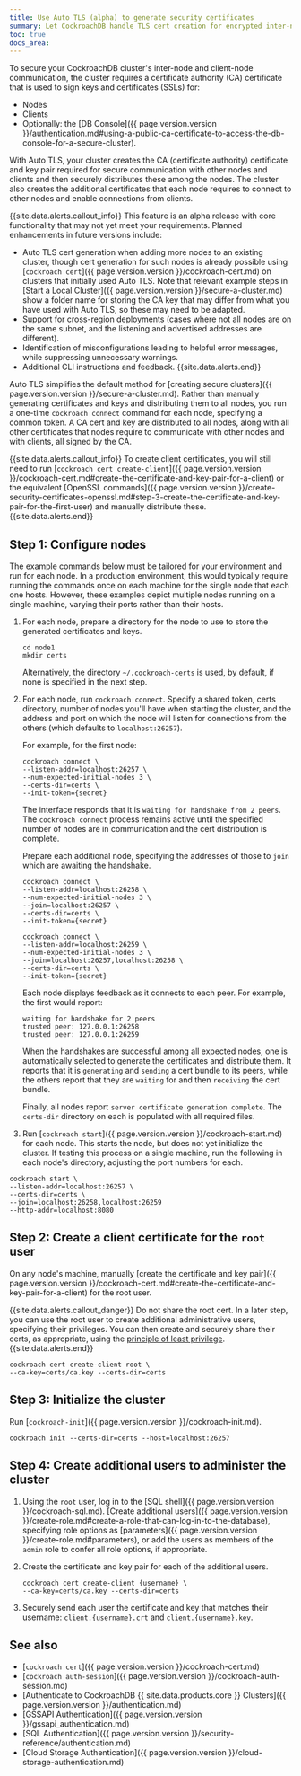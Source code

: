 ```yaml
---
title: Use Auto TLS (alpha) to generate security certificates
summary: Let CockroachDB handle TLS cert creation for encrypted inter-node and client-node communication.
toc: true
docs_area: 
---
```


To secure your CockroachDB cluster's inter-node and client-node communication, the cluster requires a certificate authority (CA) certificate that is used to sign keys and certificates (SSLs) for:

- Nodes
- Clients
- Optionally: the [DB Console]({{ page.version.version }}/authentication.md#using-a-public-ca-certificate-to-access-the-db-console-for-a-secure-cluster).

With Auto TLS, your cluster creates the CA (certificate authority) certificate and key pair required for secure communication with other nodes and clients and then securely distributes these among the nodes. The cluster also creates the additional certificates that each node requires to connect to other nodes and enable connections from clients.

{{site.data.alerts.callout_info}}
 This feature is an alpha release with core functionality that may not yet meet your requirements. Planned enhancements in future versions include:

- Auto TLS cert generation when adding more nodes to an existing cluster, though cert generation for such nodes is already possible using [`cockroach cert`]({{ page.version.version }}/cockroach-cert.md) on clusters that initially used Auto TLS. Note that relevant example steps in [Start a Local Cluster]({{ page.version.version }}/secure-a-cluster.md) show a folder name for storing the CA key that may differ from what you have used with Auto TLS, so these may need to be adapted.
- Support for cross-region deployments (cases where not all nodes are on the same subnet, and the listening and advertised addresses are different).
- Identification of misconfigurations leading to helpful error messages, while suppressing unnecessary warnings.
- Additional CLI instructions and feedback.
{{site.data.alerts.end}}

Auto TLS simplifies the default method for [creating secure clusters]({{ page.version.version }}/secure-a-cluster.md). Rather than manually generating certificates and keys and distributing them to all nodes, you run a one-time `cockroach connect` command for each node, specifying a common token. A CA cert and key are distributed to all nodes, along with all other certificates that nodes require to communicate with other nodes and with clients, all signed by the CA.

{{site.data.alerts.callout_info}}
To create client certificates, you will still need to run [`cockroach cert create-client`]({{ page.version.version }}/cockroach-cert.md#create-the-certificate-and-key-pair-for-a-client) or the equivalent [OpenSSL commands]({{ page.version.version }}/create-security-certificates-openssl.md#step-3-create-the-certificate-and-key-pair-for-the-first-user) and manually distribute these.
{{site.data.alerts.end}}

## Step 1: Configure nodes

The example commands below must be tailored for your environment and run for each node. In a production environment, this would typically require running the commands once on each machine for the single node that each one hosts. However, these examples depict multiple nodes running on a single machine, varying their ports rather than their hosts.

1. For each node, prepare a directory for the node to use to store the generated certificates and keys.

    ~~~ shell
    cd node1
    mkdir certs
    ~~~

    Alternatively, the directory `~/.cockroach-certs` is used, by default, if none is specified in the next step.

1. For each node, run `cockroach connect`. Specify a shared token, certs directory, number of nodes you'll have when starting the cluster, and the address and port on which the node will listen for connections from the others (which defaults to `localhost:26257`).

    For example, for the first node:

    ~~~ shell
    cockroach connect \
    --listen-addr=localhost:26257 \
    --num-expected-initial-nodes 3 \
    --certs-dir=certs \
    --init-token={secret}
    ~~~

    The interface responds that it is `waiting for handshake from 2 peers`. The `cockroach connect` process remains active until the specified number of nodes are in communication and the cert distribution is complete.

    Prepare each additional node, specifying the addresses of those to `join` which are awaiting the handshake. 

    ~~~ shell
    cockroach connect \
    --listen-addr=localhost:26258 \
    --num-expected-initial-nodes 3 \
    --join=localhost:26257 \
    --certs-dir=certs \
    --init-token={secret}
    ~~~

    ~~~ shell
    cockroach connect \
    --listen-addr=localhost:26259 \
    --num-expected-initial-nodes 3 \
    --join=localhost:26257,localhost:26258 \
    --certs-dir=certs \
    --init-token={secret}
    ~~~

    Each node displays feedback as it connects to each peer. For example, the first would report:

    ~~~ shell
    waiting for handshake for 2 peers
    trusted peer: 127.0.0.1:26258
    trusted peer: 127.0.0.1:26259
    ~~~

    When the handshakes are successful among all expected nodes, one is automatically selected to generate the certificates and distribute them. It reports that it is `generating` and `sending` a cert bundle to its peers, while the others report that they are `waiting` for and then `receiving` the cert bundle.
    
    Finally, all nodes report `server certificate generation complete`. The `certs-dir` directory on each is populated with all required files.

1. Run [`cockroach start`]({{ page.version.version }}/cockroach-start.md) for each node. This starts the node, but does not yet initialize the cluster. If testing this process on a single machine, run the following in each node's directory, adjusting the port numbers for each.

  ~~~ shell
  cockroach start \
  --listen-addr=localhost:26257 \
  --certs-dir=certs \
  --join=localhost:26258,localhost:26259
  --http-addr=localhost:8080
  ~~~

## Step 2: Create a client certificate for the `root` user

On any node's machine, manually [create the certificate and key pair]({{ page.version.version }}/cockroach-cert.md#create-the-certificate-and-key-pair-for-a-client) for the root user.

{{site.data.alerts.callout_danger}}
Do not share the root cert. In a later step, you can use the root user to create additional administrative users, specifying their privileges. You can then create and securely share their certs, as appropriate, using the [principle of least privilege](https://wikipedia.org/wiki/Principle_of_least_privilege).
{{site.data.alerts.end}}

~~~ shell
cockroach cert create-client root \
--ca-key=certs/ca.key --certs-dir=certs
~~~

## Step 3: Initialize the cluster

Run [`cockroach-init`]({{ page.version.version }}/cockroach-init.md).

~~~ shell
cockroach init --certs-dir=certs --host=localhost:26257
~~~

## Step 4: Create additional users to administer the cluster

1. Using the `root` user, log in to the [SQL shell]({{ page.version.version }}/cockroach-sql.md). [Create additional users]({{ page.version.version }}/create-role.md#create-a-role-that-can-log-in-to-the-database), specifying role options as [parameters]({{ page.version.version }}/create-role.md#parameters), or add the users as members of the `admin` role to confer all role options, if appropriate.

1. Create the certificate and key pair for each of the additional users.

    ~~~ shell
    cockroach cert create-client {username} \
    --ca-key=certs/ca.key --certs-dir=certs
    ~~~

1. Securely send each user the certificate and key that matches their username: `client.{username}.crt` and `client.{username}.key`.

## See also

- [`cockroach cert`]({{ page.version.version }}/cockroach-cert.md)
- [`cockroach auth-session`]({{ page.version.version }}/cockroach-auth-session.md)
- [Authenticate to CockroachDB {{ site.data.products.core }} Clusters]({{ page.version.version }}/authentication.md)
- [GSSAPI Authentication]({{ page.version.version }}/gssapi_authentication.md)
- [SQL Authentication]({{ page.version.version }}/security-reference/authentication.md)
- [Cloud Storage Authentication]({{ page.version.version }}/cloud-storage-authentication.md)